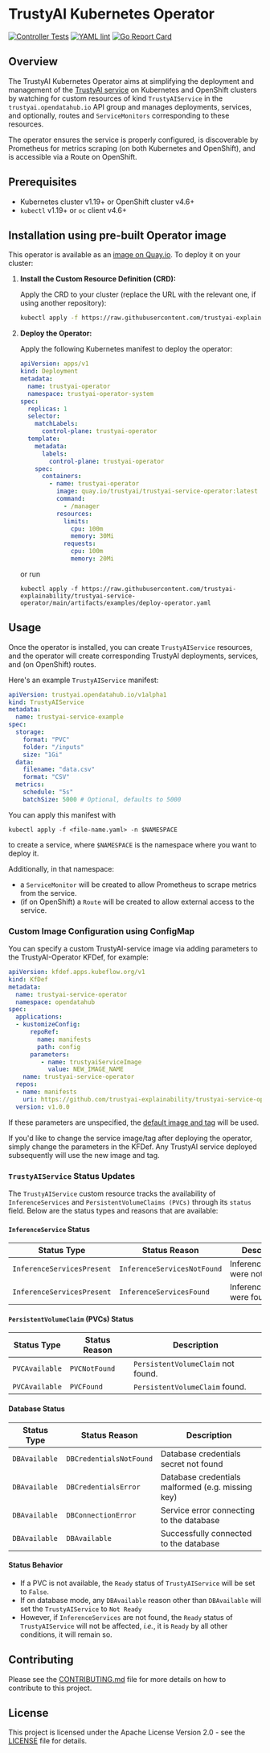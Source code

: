 # TrustyAI Kubernetes Operator
[![Controller Tests](https://github.com/trustyai-explainability/trustyai-service-operator/actions/workflows/controller-tests.yaml/badge.svg)](https://github.com/trustyai-explainability/trustyai-service-operator/actions/workflows/controller-tests.yaml)
[![YAML lint](https://github.com/trustyai-explainability/trustyai-service-operator/actions/workflows/lint-yaml.yaml/badge.svg)](https://github.com/trustyai-explainability/trustyai-service-operator/actions/workflows/lint-yaml.yaml)
[![Go Report Card](https://goreportcard.com/badge/github.com/trustyai-explainability/trustyai-service-operator)](https://goreportcard.com/report/github.com/trustyai-explainability/trustyai-service-operator)


## Overview

The TrustyAI Kubernetes Operator aims at simplifying the deployment and management of the [TrustyAI service](https://github.com/trustyai-explainability/trustyai-explainability/tree/main/explainability-service) on Kubernetes and OpenShift clusters by watching for custom resources of kind `TrustyAIService` in the `trustyai.opendatahub.io` API group and manages deployments, services, and optionally, routes and `ServiceMonitors` corresponding to these resources.

The operator ensures the service is properly configured, is discoverable by Prometheus for metrics scraping (on both Kubernetes and OpenShift), and is accessible via a Route on OpenShift.

## Prerequisites

- Kubernetes cluster v1.19+ or OpenShift cluster v4.6+
- `kubectl` v1.19+ or `oc` client v4.6+

## Installation using pre-built Operator image

This operator is available as an [image on Quay.io](https://quay.io/repository/trustyai/trustyai-service-operator?tab=history). 
To deploy it on your cluster:

1. **Install the Custom Resource Definition (CRD):**

   Apply the CRD to your cluster (replace the URL with the relevant one, if using another repository):

    ```bash
    kubectl apply -f https://raw.githubusercontent.com/trustyai-explainability/trustyai-service-operator/main/config/crd/bases/trustyai.opendatahub.io_trustyaiservices.yaml
    ```

2. **Deploy the Operator:**

   Apply the following Kubernetes manifest to deploy the operator:

    ```yaml
    apiVersion: apps/v1
    kind: Deployment
    metadata:
      name: trustyai-operator
      namespace: trustyai-operator-system
    spec:
      replicas: 1
      selector:
        matchLabels:
          control-plane: trustyai-operator
      template:
        metadata:
          labels:
            control-plane: trustyai-operator
        spec:
          containers:
            - name: trustyai-operator
              image: quay.io/trustyai/trustyai-service-operator:latest
              command:
                - /manager
              resources:
                limits:
                  cpu: 100m
                  memory: 30Mi
                requests:
                  cpu: 100m
                  memory: 20Mi
    ```

   or run

   ```shell
   kubectl apply -f https://raw.githubusercontent.com/trustyai-explainability/trustyai-service-operator/main/artifacts/examples/deploy-operator.yaml   
   ```

## Usage

Once the operator is installed, you can create `TrustyAIService` resources, and the operator will create corresponding TrustyAI deployments, services, and (on OpenShift) routes.

Here's an example `TrustyAIService` manifest:

```yaml
apiVersion: trustyai.opendatahub.io/v1alpha1
kind: TrustyAIService
metadata:
  name: trustyai-service-example
spec:
  storage:
    format: "PVC"
    folder: "/inputs"
    size: "1Gi"
  data:
    filename: "data.csv"
    format: "CSV"
  metrics:
    schedule: "5s"
    batchSize: 5000 # Optional, defaults to 5000
```

You can apply this manifest with 

```shell
kubectl apply -f <file-name.yaml> -n $NAMESPACE
```
to create a service, where `$NAMESPACE` is the namespace where you want to deploy it.


Additionally, in that namespace:

* a `ServiceMonitor` will be created to allow Prometheus to scrape metrics from the service.
* (if on OpenShift) a `Route` will be created to allow external access to the service.

### Custom Image Configuration using ConfigMap
You can specify a custom TrustyAI-service image via adding parameters to the TrustyAI-Operator KFDef, for example:

```yaml
apiVersion: kfdef.apps.kubeflow.org/v1
kind: KfDef
metadata:
  name: trustyai-service-operator
  namespace: opendatahub
spec:
  applications:
  - kustomizeConfig:
      repoRef:
        name: manifests
        path: config
      parameters:
         - name: trustyaiServiceImage
           value: NEW_IMAGE_NAME
    name: trustyai-service-operator
  repos:
  - name: manifests
    uri: https://github.com/trustyai-explainability/trustyai-service-operator/tarball/main
  version: v1.0.0
```
If these parameters are unspecified, the [default image and tag](config/base/params.env) will be used.


If you'd like to change the service image/tag after deploying the operator, simply change the parameters in the KFDef. Any
TrustyAI service deployed subsequently will use the new image and tag. 

### `TrustyAIService` Status Updates

The `TrustyAIService` custom resource tracks the availability of `InferenceServices` and `PersistentVolumeClaims (PVCs)` 
through its `status` field. Below are the status types and reasons that are available:

#### `InferenceService` Status

| Status Type                   | Status Reason                     | Description                       |
|-------------------------------|-----------------------------------|-----------------------------------|
| `InferenceServicesPresent`    | `InferenceServicesNotFound`       | InferenceServices were not found. |
| `InferenceServicesPresent`    | `InferenceServicesFound`          | InferenceServices were found.     |

#### `PersistentVolumeClaim` (PVCs) Status

| Status Type      | Status Reason   | Description                        |
|------------------|-----------------|------------------------------------|
| `PVCAvailable`   | `PVCNotFound`   | `PersistentVolumeClaim` not found.  |
| `PVCAvailable`   | `PVCFound`      | `PersistentVolumeClaim` found.      |

#### Database Status

| Status Type   | Status Reason           | Description                                       |
|---------------|-------------------------|---------------------------------------------------|
| `DBAvailable` | `DBCredentialsNotFound` | Database credentials secret not found             |
| `DBAvailable` | `DBCredentialsError`    | Database credentials malformed (e.g. missing key) |
| `DBAvailable` | `DBConnectionError`     | Service error connecting to the database          |
| `DBAvailable` | `DBAvailable`           | Successfully connected to the database            |


#### Status Behavior

- If a PVC is not available, the `Ready` status of `TrustyAIService` will be set to `False`.
- If on database mode, any `DBAvailable` reason other than `DBAvailable` will set the `TrustyAIService` to `Not Ready`
- However, if `InferenceServices` are not found, the `Ready` status of `TrustyAIService` will not be affected, _i.e._, it is `Ready` by all other conditions, it will remain so.

## Contributing

Please see the [CONTRIBUTING.md](./CONTRIBUTING.md) file for more details on how to contribute to this project.

## License

This project is licensed under the Apache License Version 2.0 - see the [LICENSE](./LICENSE) file for details.